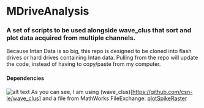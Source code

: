 # MDriveAnalysis
### A set of scripts to be used alongside wave_clus that sort and plot data acquired from multiple channels.
Because Intan Data is so big, this repo is designed to be cloned into flash drives or hard drives containing Intan data. Pulling from the repo will update the code, instead of having to copy/paste from my computer.
#### Dependencies
![alt text](https://github.com/zeebie15/MDriveAnalysis/blob/master/dependencies.PNG) As you can see, I am using (wave_clus)[https://github.com/csn-le/wave_clus] and a file from MathWorks FileExchange: [plotSpikeRaster](https://www.mathworks.com/matlabcentral/fileexchange/45671-flexible-and-fast-spike-raster-plotting?focused=3816209&tab=function)
